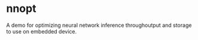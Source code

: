 # nnopt
A demo for optimizing neural network inference throughoutput and storage to use on embedded device.
